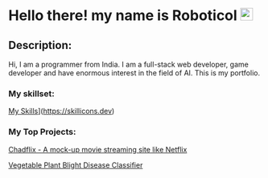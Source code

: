 # Hello there! my name is Roboticol <img src="https://media.giphy.com/media/hvRJCLFzcasrR4ia7z/giphy.gif" width="25px">

## Description:
Hi, I am a programmer from India. I am a full-stack web developer, game developer and have enormous interest in the field of AI. This is my portfolio.

### My skillset:
[My Skills](https://skillicons.dev/icons?i=js,html,css,cs,cpp,py)](https://skillicons.dev)
  
### My Top Projects:
[Chadflix - A mock-up movie streaming site like Netflix](https://github.com/OishikGuha/chadflix)

[Vegetable Plant Blight Disease Classifier](https://github.com/Roboticol/Vegetable-Plant-Blight-Disease-Classifier)
